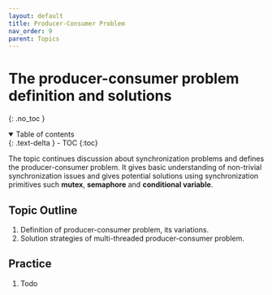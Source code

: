 ```yaml
---
layout: default
title: Producer-Consumer Problem
nav_order: 9
parent: Topics
---
```


# The producer-consumer problem definition and solutions
{: .no_toc }

<details open markdown="block">
  <summary>
    Table of contents
  </summary>
  {: .text-delta }
- TOC
{:toc}
</details>

The topic continues discussion about synchronization problems and defines the producer-consumer problem. It gives basic understanding of non-trivial synchronization issues and gives potential solutions using synchronization primitives such **mutex**, **semaphore** and **conditional variable**.

## Topic Outline

1. Definition of producer-consumer problem, its variations.
2. Solution strategies of multi-threaded producer-consumer problem.

## Practice

1. Todo

